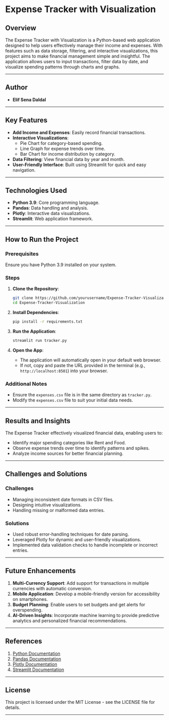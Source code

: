 # Expense Tracker with Visualization

## **Overview**
The Expense Tracker with Visualization is a Python-based web application designed to help users effectively manage their income and expenses. With features such as data storage, filtering, and interactive visualizations, this project aims to make financial management simple and insightful. The application allows users to input transactions, filter data by date, and visualize spending patterns through charts and graphs.

---

## **Author**
- **Elif Sena Daldal**

---

## **Key Features**
- **Add Income and Expenses**: Easily record financial transactions.
- **Interactive Visualizations**:
  - Pie Chart for category-based spending.
  - Line Graph for expense trends over time.
  - Bar Chart for income distribution by category.
- **Data Filtering**: View financial data by year and month.
- **User-Friendly Interface**: Built using Streamlit for quick and easy navigation.

---

## **Technologies Used**
- **Python 3.9**: Core programming language.
- **Pandas**: Data handling and analysis.
- **Plotly**: Interactive data visualizations.
- **Streamlit**: Web application framework.

---

## **How to Run the Project**

### Prerequisites
Ensure you have Python 3.9 installed on your system.

### Steps
1. **Clone the Repository**:
   ```bash
   git clone https://github.com/yourusername/Expense-Tracker-Visualization.git
   cd Expense-Tracker-Visualization
   ```

2. **Install Dependencies**:
   ```bash
   pip install -r requirements.txt
   ```

3. **Run the Application**:
   ```bash
   streamlit run tracker.py
   ```

4. **Open the App**:
   - The application will automatically open in your default web browser.
   - If not, copy and paste the URL provided in the terminal (e.g., `http://localhost:8501`) into your browser.

### Additional Notes
- Ensure the `expenses.csv` file is in the same directory as `tracker.py`.
- Modify the `expenses.csv` file to suit your initial data needs.

---

## **Results and Insights**
The Expense Tracker effectively visualized financial data, enabling users to:
- Identify major spending categories like Rent and Food.
- Observe expense trends over time to identify patterns and spikes.
- Analyze income sources for better financial planning.

---

## **Challenges and Solutions**
### **Challenges**
- Managing inconsistent date formats in CSV files.
- Designing intuitive visualizations.
- Handling missing or malformed data entries.

### **Solutions**
- Used robust error-handling techniques for date parsing.
- Leveraged Plotly for dynamic and user-friendly visualizations.
- Implemented data validation checks to handle incomplete or incorrect entries.

---

## **Future Enhancements**
1. **Multi-Currency Support**: Add support for transactions in multiple currencies with automatic conversion.
2. **Mobile Application**: Develop a mobile-friendly version for accessibility on smartphones.
3. **Budget Planning**: Enable users to set budgets and get alerts for overspending.
4. **AI-Driven Insights**: Incorporate machine learning to provide predictive analytics and personalized financial recommendations.

---

## **References**
1. [Python Documentation](https://docs.python.org/3.11/)
2. [Pandas Documentation](https://pandas.pydata.org/pandas-docs/stable/user_guide/)
3. [Plotly Documentation](https://plotly.com/python/plotly-express/)
4. [Streamlit Documentation](https://docs.streamlit.io/)

---

## **License**
This project is licensed under the MIT License - see the LICENSE file for details.

---




